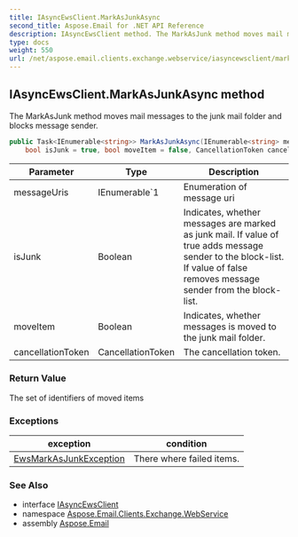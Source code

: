 ```yaml
---
title: IAsyncEwsClient.MarkAsJunkAsync
second_title: Aspose.Email for .NET API Reference
description: IAsyncEwsClient method. The MarkAsJunk method moves mail messages to the junk mail folder and blocks message sender
type: docs
weight: 550
url: /net/aspose.email.clients.exchange.webservice/iasyncewsclient/markasjunkasync/
---
```

## IAsyncEwsClient.MarkAsJunkAsync method

The MarkAsJunk method moves mail messages to the junk mail folder and blocks message sender.

```csharp
public Task<IEnumerable<string>> MarkAsJunkAsync(IEnumerable<string> messageUris, 
    bool isJunk = true, bool moveItem = false, CancellationToken cancellationToken = default)
```

| Parameter | Type | Description |
| --- | --- | --- |
| messageUris | IEnumerable`1 | Enumeration of message uri |
| isJunk | Boolean | Indicates, whether messages are marked as junk mail. If value of true adds message sender to the block-list. If value of false removes message sender from the block-list. |
| moveItem | Boolean | Indicates, whether messages is moved to the junk mail folder. |
| cancellationToken | CancellationToken | The cancellation token. |

### Return Value

The set of identifiers of moved items

### Exceptions

| exception | condition |
| --- | --- |
| [EwsMarkAsJunkException](../../../aspose.email.clients.exchange.webservice.exceptions/ewsmarkasjunkexception/) | There where failed items. |

### See Also

* interface [IAsyncEwsClient](../)
* namespace [Aspose.Email.Clients.Exchange.WebService](../../iasyncewsclient/)
* assembly [Aspose.Email](../../../)


